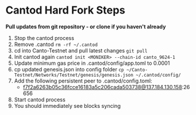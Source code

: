# Cantod Hard Fork Steps

**Pull updates from git repository - or clone if you haven't already**

1. Stop the cantod process
2. Remove .cantod `rm -rf ~/.cantod`
3. cd into Canto-Testnet and pull latest changes `git pull`
4. Init cantod again `cantod init <MONIKER> --chain-id canto_9624-1`
5. Update minimum gas price in .cantod/config/app.toml to 0.0001
6. cp updated genesis.json into config folder `cp ~/Canto-Testnet/Networks/Testnet/genesis/genesis.json ~/.cantod/config/`
7. Add the following persistent peer to .cantod/config.toml:
    - f7f2a6263b05c36fcce16183a5c206cada503738@137.184.130.158:26656
8. Start cantod process
9. You should immediately see blocks syncing
